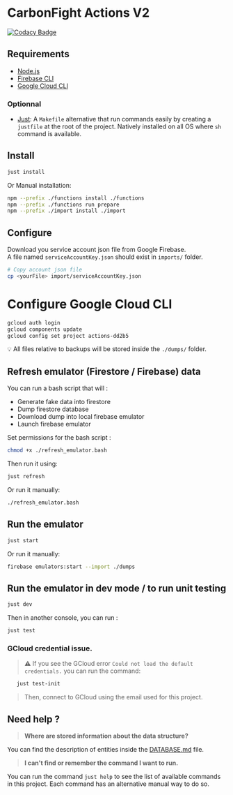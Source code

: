 # CarbonFight Actions V2

[![Codacy Badge](https://app.codacy.com/project/badge/Grade/fdf95efb0c36446397e4c0e75078b155)](https://app.codacy.com/gh/CarbonFight/actions/dashboard?utm_source=gh&utm_medium=referral&utm_content=&utm_campaign=Badge_grade)

## Requirements

- [Node.js](https://nodejs.org/en/download)
- [Firebase CLI](https://firebase.google.com/docs/cli?hl=fr#install-cli-mac-linux)
- [Google Cloud CLI](https://cloud.google.com/sdk/docs/install?hl=fr#deb)

### Optionnal

- [Just](https://github.com/casey/just): A `Makefile` alternative that run commands easily by creating a `justfile` at the root of the project. Natively installed on all OS where `sh` command is available.

## Install

```bash
just install
```

Or Manual installation:

```bash
npm --prefix ./functions install ./functions
npm --prefix ./functions run prepare
npm --prefix ./import install ./import
```

## Configure

Download you service account json file from Google Firebase.  
A file named `serviceAccountKey.json` should exist in `imports/` folder.

```bash
# Copy account json file
cp <yourFile> import/serviceAccountKey.json
```

# Configure Google Cloud CLI

```bash
gcloud auth login
gcloud components update
gcloud config set project actions-dd2b5
```

💡 All files relative to backups will be stored inside the `./dumps/` folder.

## Refresh emulator (Firestore / Firebase) data

You can run a bash script that will :

- Generate fake data into firestore
- Dump firestore database
- Download dump into local firebase emulator
- Launch firebase emulator

Set permissions for the bash script :

```bash
chmod +x ./refresh_emulator.bash
```

Then run it using:

```bash
just refresh
```

Or run it manually:

```bash
./refresh_emulator.bash
```

## Run the emulator

```bash
just start
```

Or run it manually:

```bash
firebase emulators:start --import ./dumps
```

## Run the emulator in dev mode / to run unit testing

```bash
just dev
```

Then in another console, you can run : 

```bash
just test
```

### GCloud credential issue.

> ⚠ If you see the GCloud error `Could not load the default credentials.` you can run the command: 
```bash
   just test-init
```
> Then, connect to GCloud using the email used for this project.

## Need help ?

> **Where are stored information about the data structure?**

You can find the description of entities inside the [DATABASE.md](./DATABASE.md) file.

> **I can't find or remember the command I want to run.**

You can run the command `just help` to see the list of available commands in this project. Each command has an alternative manual way to do so.

